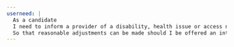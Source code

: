 ```yaml
---
userneed: |
  As a candidate
  I need to inform a provider of a disability, health issue or access need I have
  So that reasonable adjustments can be made should I be offered an interview and/or begin training with them
---
```

